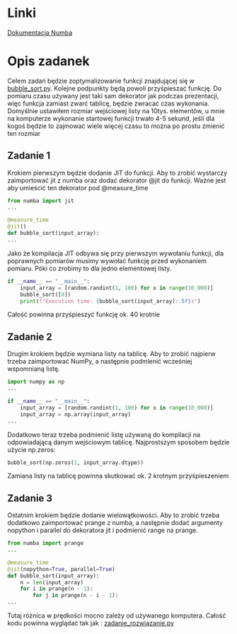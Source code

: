 # Linki #
[Dokumentacja Numba](https://numba.readthedocs.io/en/stable/index.html)

# Opis zadanek #
Celem zadań będzie zoptymalizowanie funkcji znajdującej się w [bubble_sort.py](/bubble_sort.py). Kolejne podpunkty będą powoli przyśpieszać funkcję. Do pomiaru czasu używany jest taki sam dekorator jak podczas prezentacji, więc funkcja zamiast zwarć tablicę, będzie zwracać czas wykonania.
Domyślnie ustawiłem rozmiar wejściowej listy na 10tys. elementów, u mnie na komputerze wykonanie startowej funkcji trwało 4-5 sekund, jeśli dla kogoś będzie to zajmować wiele więcej czasu to można po prostu zmienić ten rozmiar

## Zadanie 1 ##
Krokiem pierwszym będzie dodanie JIT do funkcji. Aby to zrobić wystarczy zaimportować jit z numba oraz dodać dekorator @jit do funkcji. Ważne jest aby umieścić ten dekorator pod @measure_time
```py
from numba import jit
...

@measure_time
@jit()
def bubble_sort(input_array):
...
```
Jako że kompilacja JIT odbywa się przy pierwszym wywołaniu funkcji, dla poprawnych pomiarów musimy wywołać funkcję przed wykonaniem pomiaru. Póki co zrobimy to dla jedno elementowej listy.
```py
if __name__ == "__main__":
    input_array = [random.randint(1, 100) for x in range(10_000)]
    bubble_sort([0])
    print(f"Execution time: {bubble_sort(input_array):.5f}s")
```
Całość powinna przyśpieszyć funkcję ok. 40 krotnie

## Zadanie 2 ##
Drugim krokiem będzie wymiana listy na tablicę. Aby to zrobić najpierw trzeba zaimportować NumPy, a następnie podmienić wcześniej wspomnianą listę.
```py
import numpy as np
...

if __name__ == "__main__":
    input_array = [random.randint(1, 100) for x in range(10_000)]
    input_array = np.array(input_array)
...
```
Dodatkowo teraz trzeba podmienić listę używaną do kompilacji na odpowiadającą danym wejściowym tablicę. Najprostszym sposobem będzie użycie np.zeros:
```py
bubble_sort(np.zeros(1, input_array.dtype))
```
Zamiana listy na tablicę powinna skutkować ok. 2 krotnym przyśpieszeniem

## Zadanie 3 ##
Ostatnim krokiem będzie dodanie wielowątkowości. Aby to zrobić trzeba dodatkowo zaimportować prange z numba, a następnie dodać argumenty nopython i parallel do dekoratora jit i podmienić range na prange. 
```py
from numba import prange
...

@measure_time
@jit(nopython=True, parallel=True)
def bubble_sort(input_array):
    n = len(input_array)
    for i in prange(n - 1):
        for j in prange(n - i - 1):
...
```
Tutaj różnica w prędkości mocno zależy od używanego komputera.
Całość kodu powinna wyglądać tak jak : [zadanie_rozwiązanie.py](/zadanie_rozwiązanie.py)
